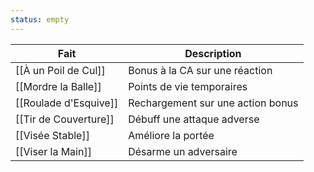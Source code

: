 ```yaml
---
status: empty
---
```

| Fait                  | Description                       |
| --------------------- | --------------------------------- |
| [[À un Poil de Cul]]  | Bonus à la CA sur une réaction    |
| [[Mordre la Balle]]   | Points de vie temporaires         |
| [[Roulade d'Esquive]] | Rechargement sur une action bonus |
| [[Tir de Couverture]] | Débuff une attaque adverse        |
| [[Visée Stable]]      | Améliore la portée                |
| [[Viser la Main]]     | Désarme un adversaire             |
